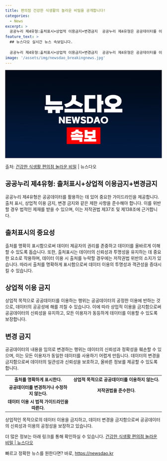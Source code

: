 ```yaml
---
title: 편의점 건강한 식생활의 놀라운 비밀을 공개합니다!
categories:
  - News
excerpt: >
  공공누리 제4유형:출처표시+상업적 이용금지+변경금지  공공누리 제4유형은 공공데이터를 이용하는 데 있어서 중…
feature_text: >
  ## 뉴스다오 실시간 뉴스 속보입니다.

  공공누리 제4유형:출처표시+상업적 이용금지+변경금지  공공누리 제4유형은 공공데이터를 이용하는 데 있어서 중…
image: '/assets/img/newsdao_breakingnews.jpg'
---
```


![뉴스다오 속보](/assets/img/newsdao_breakingnews.jpg)

<p>출처: <a href="https://newsdao.kr/4046" rel="dofollow">건강한 식생활 편의점 놀라운 비밀</a> | 뉴스다오</p>

<h2 data-ke-size="size26">공공누리 제4유형: 출처표시+상업적 이용금지+변경금지</h2>
<p data-ke-size="size16">공공누리 제4유형은 공공데이터를 활용하는 데 있어 중요한 가이드라인을 제공합니다. 출처 표시, 상업적 이용 금지, 변경 금지와 같은 제한 사항을 준수해야 합니다. 이를 위반할 경우 법적인 제재를 받을 수 있으며, 이는 저작권법 제37조 및 제138조에 근거합니다.</p>

<h2 data-ke-size="size24">출처표시의 중요성</h2>
<p data-ke-size="size16">출처를 명확히 표시함으로써 데이터 제공자의 권리를 존중하고 데이터를 올바르게 이해할 수 있도록 돕습니다. 또한, 출처표시는 데이터의 신뢰성과 투명성을 유지하는 데 중요한 요소로 작용하며, 데이터 이용 시 출처를 누락할 경우에는 저작권법 위반의 소지가 있습니다. 따라서 출처를 명확하게 표시함으로써 데이터 이용의 투명성과 객관성을 증대시킬 수 있습니다.</p>

<h2 data-ke-size="size24">상업적 이용 금지</h2>
<p data-ke-size="size16">상업적 목적으로 공공데이터를 이용하는 행위는 공공데이터의 공정한 이용에 반하는 것으로, 데이터의 공공성에 해를 끼칠 수 있습니다. 이에 따라 상업적 이용을 금지함으로써 공공데이터의 신뢰성을 유지하고, 모든 이용자가 동등하게 데이터를 이용할 수 있도록 보장합니다.</p>

<h2 data-ke-size="size24">변경 금지</h2>
<p data-ke-size="size16">공공데이터의 내용을 임의로 변경하는 행위는 데이터의 신뢰성과 정확성을 훼손할 수 있으며, 이는 모든 이용자가 동일한 데이터를 사용하기 어렵게 만듭니다. 데이터의 변경을 금지함으로써 데이터의 일관성과 신뢰성을 보호하고, 올바른 정보를 제공할 수 있도록 합니다.</p>

<table>
   <colgroup>
   <col style="width: 264px">
   <col style="width: 369px">
   </colgroup>
   <tbody>
      <tr>
         <td style="text-align: center; height: 17px;"><b>출처를 명확하게 표시한다.</b></td>
         <td style="text-align: center; height: 17px;"><b>상업적 목적으로 공공데이터를 이용하지 않는다.</b></td>
      </tr>
      <tr>
         <td style="text-align: center; height: 17px;"><b>공공데이터를 변경하거나 수정하지 않는다.</b></td>
         <td style="text-align: center; height: 17px;"><b>저작권법을 준수한다.</b></td>
      </tr>
      <tr>
         <td style="text-align: center; height: 17px;"><b>데이터 이용 시 법적 가이드라인을 따른다.</b></td>
         <td style="text-align: center; height: 17px;">&nbsp;</b></td>
      </tr>
   </tbody>
</table>
<p data-ke-size="size16"></p>
<p data-ke-size="size16">상업적인 목적으로의 데이터 이용을 금지하고, 데이터 변경을 금지함으로써 공공데이터의 신뢰성과 이용의 공정성을 보장하고 있습니다.</p>
<p data-ke-size="size16">더 많은 정보는 아래 링크를 통해 확인하실 수 있습니다. <a href="https://newsdao.kr/4046">건강한 식생활 편의점 놀라운 비밀 | 뉴스다오</a></p>
 

빠르고 정확한 뉴스를 원한다면? 바로, <a href="https://newsdao.kr" rel="dofollow">https://newsdao.kr</a>



